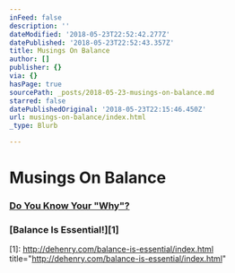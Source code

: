 ```yaml
---
inFeed: false
description: ''
dateModified: '2018-05-23T22:52:42.277Z'
datePublished: '2018-05-23T22:52:43.357Z'
title: Musings On Balance
author: []
publisher: {}
via: {}
hasPage: true
sourcePath: _posts/2018-05-23-musings-on-balance.md
starred: false
datePublishedOriginal: '2018-05-23T22:15:46.450Z'
url: musings-on-balance/index.html
_type: Blurb

---
```

# Musings On Balance

### [Do You Know Your "Why"?][0]

### [Balance Is Essential!][1]

[0]: http://"http//dehenry.com/do-you-know-your-why/" "Do You Know Your Why?"
[1]: http://dehenry.com/balance-is-essential/index.html title="http://dehenry.com/balance-is-essential/index.html"